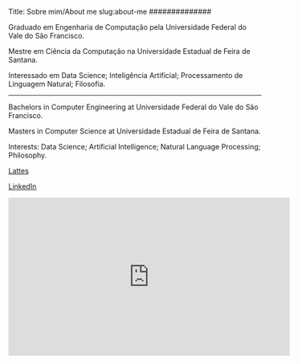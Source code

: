 Title: Sobre mim/About me
slug:about-me
##############

Graduado em Engenharia de Computação pela Universidade Federal do Vale do São Francisco.

Mestre em Ciência da Computação na Universidade Estadual de Feira de Santana.

Interessado em Data Science; Inteligência Artificial; Processamento de Linguagem Natural; Filosofia.

---------------------------------------------------

Bachelors in Computer Engineering at Universidade Federal do Vale do São Francisco.

Masters in Computer Science at Universidade Estadual de Feira de Santana.

Interests: Data Science; Artificial Intelligence; Natural Language Processing; Philosophy.

[Lattes](http://lattes.cnpq.br/3053104537804643)

[LinkedIn](https://www.linkedin.com/in/rodrigo-oliveira-54390a200)

<iframe width="560" height="315" src="https://www.youtube.com/embed/0HdGp12ibP4" frameborder="0" allow="accelerometer; autoplay; encrypted-media; gyroscope; picture-in-picture" allowfullscreen></iframe>
